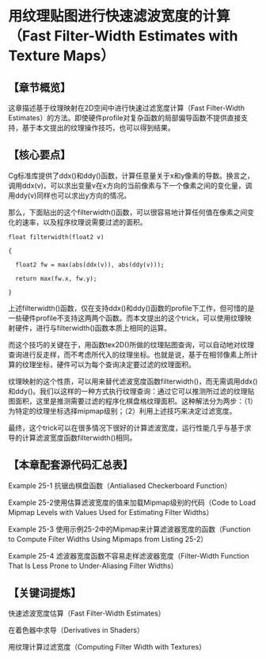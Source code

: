 ﻿# 用纹理贴图进行快速滤波宽度的计算（Fast Filter-Width Estimates with Texture Maps）

## 

## 【章节概览】

这章描述基于纹理映射在2D空间中进行快速过滤宽度计算（Fast Filter-Width Estimates）的方法。即使硬件profile对复杂函数的局部偏导函数不提供直接支持，基于本文提出的纹理操作技巧，也可以得到结果。

## 

## 【核心要点】

Cg标准库提供了ddx()和ddy()函数，计算任意量关于x和y像素的导数。换言之，调用ddx(v)，可以求出变量v在x方向的当前像素与下一个像素之间的变化量，调用ddy(v)同样也可以求出y方向的情况。

那么，下面贴出的这个filterwidth()函数，可以很容易地计算任何值在像素之间变化的速率，以及程序纹理说需要过滤的面积。

```
float filterwidth(float2 v)

{

  float2 fw = max(abs(ddx(v)), abs(ddy(v)));

  return max(fw.x, fw.y);

}
```

上述filterwidth()函数，仅在支持ddx()和ddy()函数的profile下工作，但可惜的是一些硬件profile不支持这两两个函数。而本文提出的这个trick，可以使用纹理映射硬件，进行与filterwidth()函数本质上相同的运算。

而这个技巧的关键在于，用函数tex2D()所做的纹理贴图查询，可以自动地对纹理查询进行反走样，而不考虑所代入的纹理坐标。也就是说，基于在相邻像素上所计算的纹理坐标，硬件可以为每个查询决定要过滤的纹理面积。

纹理映射的这个性质，可以用来替代滤波宽度函数filterwidth()，而无需调用ddx()和ddy()。我们以这样的一种方式执行纹理查询：通过它可以推测所过滤的纹理贴图面积，这里是推测需要过滤的程序化棋盘格纹理面积。这种解法分为两步：（1）为特定的纹理坐标选择mipmap级别；（2）利用上述技巧来决定过滤宽度。

最终，这个trick可以在很多情况下很好的计算滤波宽度，运行性能几乎与基于求导的计算滤波宽度函数filterwidth()相同。

## 

## 【本章配套源代码汇总表】

Example 25-1 抗锯齿棋盘函数（Antialiased Checkerboard Function）

Example 25-2使用估算滤波宽度的值来加载Mipmap级别的代码（Code to Load Mipmap Levels with Values Used for Estimating Filter Widths）

Example 25-3 使用示例25-2中的Mipmap来计算滤波器宽度的函数（Function to Compute Filter Widths Using Mipmaps from Listing 25-2）

Example 25-4 滤波器宽度函数不容易走样滤波器宽度（Filter-Width Function That Is Less Prone to Under-Aliasing Filter Widths）

## 

## 【关键词提炼】

快速滤波宽度估算（Fast Filter-Width Estimates）

在着色器中求导（Derivatives in Shaders）

用纹理计算过滤宽度（Computing Filter Width with Textures）
